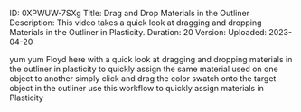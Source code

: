 ID: 0XPWUW-7SXg
Title: Drag and Drop Materials in the Outliner
Description: This video takes a quick look at dragging and dropping Materials in the Outliner in Plasticity.
Duration: 20
Version: 
Uploaded: 2023-04-20

yum yum
Floyd here with a quick look at dragging
and dropping materials in the outliner
in plasticity to quickly assign the same
material used on one object to another
simply click and drag the color swatch
onto the target object in the outliner
use this workflow to quickly assign
materials in Plasticity

